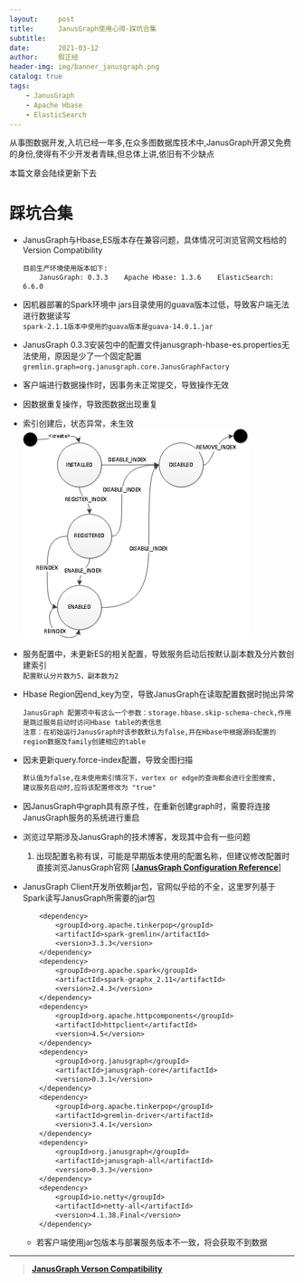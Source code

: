 ```yaml
---
layout:     post
title:      JanusGraph使用心得-踩坑合集
subtitle:   
date:       2021-03-12
author:     假正经
header-img: img/banner_janusgraph.png
catalog: true
tags:
    - JanusGraph
    - Apache Hbase
    - ElasticSearch
---
```


从事图数据开发,入坑已经一年多,在众多图数据库技术中,JanusGraph开源又免费的身份,使得有不少开发者青睐,但总体上讲,依旧有不少缺点

本篇文章会陆续更新下去

# 踩坑合集

- JanusGraph与Hbase,ES版本存在兼容问题，具体情况可浏览官网文档给的Version Compatibility
    ```
    目前生产环境使用版本如下:
        JanusGraph: 0.3.3    Apache Hbase: 1.3.6    ElasticSearch: 6.6.0
    ```
- 因机器部署的Spark环境中 jars目录使用的guava版本过低，导致客户端无法进行数据读写   
  `spark-2.1.1版本中使用的guava版本是guava-14.0.1.jar`
  

- JanusGraph 0.3.3安装包中的配置文件janusgraph-hbase-es.properties无法使用，原因是少了一个固定配置   
  `gremlin.graph=org.janusgraph.core.JanusGraphFactory`
  

- 客户端进行数据操作时，因事务未正常提交，导致操作无效
  

- 因数据重复操作，导致图数据出现重复
  

- 索引创建后，状态异常，未生效  
  ![graph index life cycle](/img/graph_inde_life_cycle.png)
- 服务配置中，未更新ES的相关配置，导致服务启动后按默认副本数及分片数创建索引    
  `配置默认分片数为5，副本数为2`
  

- Hbase Region因end_key为空，导致JanusGraph在读取配置数据时抛出异常
  ```
  JanusGraph 配置项中有这么一个参数：storage.hbase.skip-schema-check,作用是跳过服务启动时访问Hbase table的表信息 
  注意：在初始运行JanusGraph时该参数默认为false,并在Hbase中根据源码配置的region数据及family创建相应的table
  ```
- 因未更新query.force-index配置，导致全图扫描
  ```html
  默认值为false,在未使用索引情况下，vertex or edge的查询都会进行全图搜索,
  建议服务启动时,应将该配置修改为 "true"
  ```
- 因JanusGraph中graph具有原子性，在重新创建graph时，需要将连接JanusGraph服务的系统进行重启
  

- 浏览过早期涉及JanusGraph的技术博客，发现其中会有一些问题

  1. 出现配置名称有误，可能是早期版本使用的配置名称，但建议修改配置时直接浏览JanusGraph官网 [[**JanusGraph Configuration Reference**]](https://docs.janusgraph.org/basics/configuration-reference/)
  

- JanusGraph Client开发所依赖jar包，官网似乎给的不全，这里罗列基于Spark读写JanusGraph所需要的jar包
    ```
        <dependency>
            <groupId>org.apache.tinkerpop</groupId>
            <artifactId>spark-gremlin</artifactId>
            <version>3.3.3</version>
        </dependency>
        <dependency>
            <groupId>org.apache.spark</groupId>
            <artifactId>spark-graphx_2.11</artifactId>
            <version>2.4.3</version>
        </dependency>
        <dependency>
            <groupId>org.apache.httpcomponents</groupId>
            <artifactId>httpclient</artifactId>
            <version>4.5</version>
        </dependency>
        <dependency>
            <groupId>org.janusgraph</groupId>
            <artifactId>janusgraph-core</artifactId>
            <version>0.3.1</version>
        </dependency>
        <dependency>
            <groupId>org.apache.tinkerpop</groupId>
            <artifactId>gremlin-driver</artifactId>
            <version>3.4.1</version>
        </dependency>
        <dependency>
            <groupId>org.janusgraph</groupId>
            <artifactId>janusgraph-all</artifactId>
            <version>0.3.3</version>
        </dependency>
        <dependency>
            <groupId>io.netty</groupId>
            <artifactId>netty-all</artifactId>
            <version>4.1.38.Final</version>
        </dependency>
    ```
  - 若客户端使用jar包版本与部署服务版本不一致，将会获取不到数据

---
> [**JanusGraph Verson Compatibility**](https://docs.janusgraph.org/changelog/)